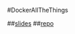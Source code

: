 
#DockerAllTheThings

##[slides](https://sebivenlo.github.io/DockerAllTheThings/)
##[repo](https://github.com/sebivenlo/DockerAllTheThings)
